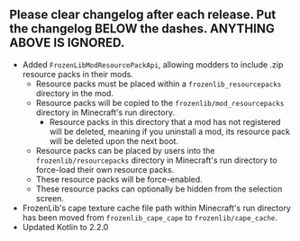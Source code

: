 Please clear changelog after each release.
Put the changelog BELOW the dashes. ANYTHING ABOVE IS IGNORED.
-----------------
- Added `FrozenLibModResourcePackApi`, allowing modders to include .zip resource packs in their mods.
  - Resource packs must be placed within a `frozenlib_resourcepacks` directory in the mod.
  - Resource packs will be copied to the `frozenlib/mod_resourcepacks` directory in Minecraft's run directory.
    - Resource packs in this directory that a mod has not registered will be deleted, meaning if you uninstall a mod, its resource pack will be deleted upon the next boot.
  - Resource packs can be placed by users into the `frozenlib/resourcepacks` directory in Minecraft's run directory to force-load their own resource packs.
  - These resource packs will be force-enabled.
  - These resource packs can optionally be hidden from the selection screen.
- FrozenLib's cape texture cache file path within Minecraft's run directory has been moved from `frozenlib_cape_cape` to `frozenlib/cape_cache`.
- Updated Kotlin to 2.2.0
